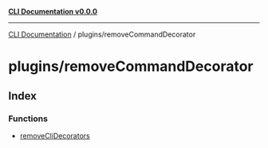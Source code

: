 [**CLI Documentation v0.0.0**](../../README.md)

***

[CLI Documentation](../../modules.md) / plugins/removeCommandDecorator

# plugins/removeCommandDecorator

## Index

### Functions

- [removeCliDecorators](functions/removeCliDecorators.md)
